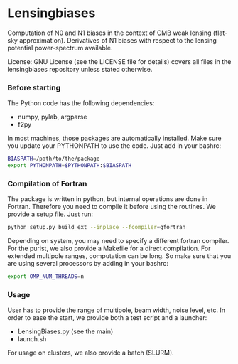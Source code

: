 Lensingbiases
==

Computation of N0 and N1 biases in the context of CMB weak lensing (flat-sky approximation).
Derivatives of N1 biases with respect to the lensing potential power-spectrum available.

License: GNU License (see the LICENSE file for details) covers all files
in the lensingbiases repository unless stated otherwise.

### Before starting
The Python code has the following dependencies:
* numpy, pylab, argparse
* f2py

In most machines, those packages are automatically installed.
Make sure you update your PYTHONPATH to use the code.
Just add in your bashrc:
```bash
BIASPATH=/path/to/the/package
export PYTHONPATH=$PYTHONPATH:$BIASPATH
```

### Compilation of Fortran
The package is written in python, but internal operations are
done in Fortran. Therefore you need to compile it before using
the routines. We provide a setup file. Just run:
```bash
python setup.py build_ext --inplace --fcompiler=gfortran
```
Depending on system, you may need to specify a different fortran compiler.
For the purist, we also provide a Makefile for a direct compilation.
For extended multipole ranges, computation can be long.
So make sure that you are using several processors by adding in your bashrc:
```bash
export OMP_NUM_THREADS=n
```

### Usage
User has to provide the range of multipole, beam width, noise level, etc.
In order to ease the start, we provide both a test script and a launcher:
* LensingBiases.py (see the main)
* launch.sh

For usage on clusters, we also provide a batch (SLURM).
